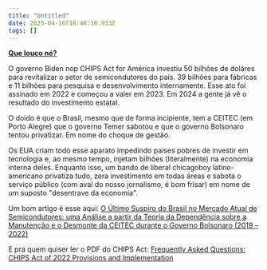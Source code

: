```yaml
---
title: "Untitled"
date: 2025-04-16T18:48:16.933Z
tags: []
---
```


[**Que louco né?**](https://timculpan.substack.com/p/apple-mobile-processors-are-now-made)

O governo Biden nop CHIPS Act for América investiu 50 bilhões de doláres para revitalizar o setor de semicondutores do país. 39 bilhões para fábricas e 11 bilhões para pesquisa e desenvolvimento internamente. Esse ato foi assinado em 2022 e começou a valer em 2023. Em 2024 a gente já vê o resultado do investimento estatal.

O doido é que o Brasil, mesmo que de forma incipiente, tem a CEITEC (em Porto Alegre) que o governo Temer sabotou e que o governo Bolsonaro tentou privatizar. Em nome do choque de gestão.

Os EUA criam todo esse aparato impedindo países pobres de investir em tecnologia e, ao mesmo tempo, injetam bilhões (literalmente) na economia interna deles. Enquanto isso, um bando de liberal chicagoboy latino-americano privatiza tudo, zera investimento em todas áreas e sabota o serviço público (com aval do nosso jornalismo, é bom frisar) em nome de um suposto "desentrave da economia".

Um bom artigo é esse aqui: [O Último Suspiro do Brasil no Mercado Atual de Semicondutores: uma Análise a partir da Teoria da Dependência sobre a Manutenção e o Desmonte da CEITEC durante o Governo Bolsonaro (2019 – 2022)](https://relacoesexteriores.com.br/brasil-semicondutores-dependencia-ceitec/)

E pra quem quiser ler o PDF do CHIPS Act: [Frequently Asked Questions: CHIPS Act of
2022 Provisions and Implementation](https://crsreports.congress.gov/product/pdf/R/R47523)